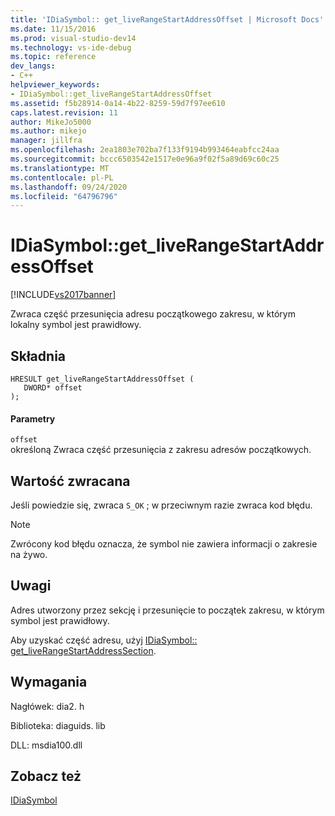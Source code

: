 ```yaml
---
title: 'IDiaSymbol:: get_liveRangeStartAddressOffset | Microsoft Docs'
ms.date: 11/15/2016
ms.prod: visual-studio-dev14
ms.technology: vs-ide-debug
ms.topic: reference
dev_langs:
- C++
helpviewer_keywords:
- IDiaSymbol::get_liveRangeStartAddressOffset
ms.assetid: f5b28914-0a14-4b22-8259-59d7f97ee610
caps.latest.revision: 11
author: MikeJo5000
ms.author: mikejo
manager: jillfra
ms.openlocfilehash: 2ea1803e702ba7f133f9194b993464eabfcc24aa
ms.sourcegitcommit: bccc6503542e1517e0e96a9f02f5a89d69c60c25
ms.translationtype: MT
ms.contentlocale: pl-PL
ms.lasthandoff: 09/24/2020
ms.locfileid: "64796796"
---
```

# <a name="idiasymbolget_liverangestartaddressoffset"></a>IDiaSymbol::get_liveRangeStartAddressOffset
[!INCLUDE[vs2017banner](../../includes/vs2017banner.md)]

Zwraca część przesunięcia adresu początkowego zakresu, w którym lokalny symbol jest prawidłowy.  
  
## <a name="syntax"></a>Składnia  
  
```cpp#  
HRESULT get_liveRangeStartAddressOffset (   
   DWORD* offset  
);  
```  
  
#### <a name="parameters"></a>Parametry  
 `offset`  
 określoną Zwraca część przesunięcia z zakresu adresów początkowych.  
  
## <a name="return-value"></a>Wartość zwracana  
 Jeśli powiedzie się, zwraca `S_OK` ; w przeciwnym razie zwraca kod błędu.  
  
> [!NOTE]
> Zwrócony kod błędu oznacza, że symbol nie zawiera informacji o zakresie na żywo.  
  
## <a name="remarks"></a>Uwagi  
 Adres utworzony przez sekcję i przesunięcie to początek zakresu, w którym symbol jest prawidłowy.  
  
 Aby uzyskać część adresu, użyj [IDiaSymbol:: get_liveRangeStartAddressSection](../../debugger/debug-interface-access/idiasymbol-get-liverangestartaddresssection.md).  
  
## <a name="requirements"></a>Wymagania  
 Nagłówek: dia2. h  
  
 Biblioteka: diaguids. lib  
  
 DLL: msdia100.dll  
  
## <a name="see-also"></a>Zobacz też  
 [IDiaSymbol](../../debugger/debug-interface-access/idiasymbol.md)
